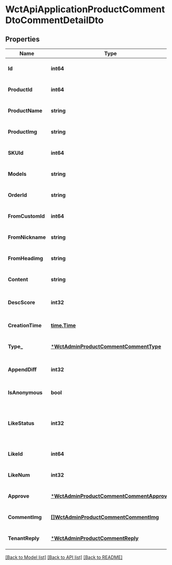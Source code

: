 # WctApiApplicationProductCommentDtoCommentDetailDto

## Properties
Name | Type | Description | Notes
------------ | ------------- | ------------- | -------------
**Id** | **int64** |  | [optional] [default to null]
**ProductId** | **int64** | 商品Id | [optional] [default to null]
**ProductName** | **string** | 商品名称 | [optional] [default to null]
**ProductImg** | **string** | 商品图片 | [optional] [default to null]
**SKUId** | **int64** | SKUId | [optional] [default to null]
**Models** | **string** | 型号，sku名称 | [optional] [default to null]
**OrderId** | **string** | 订单Id | [optional] [default to null]
**FromCustomId** | **int64** | 买家Id | [optional] [default to null]
**FromNickname** | **string** | 买家名称，评价者昵称 | [optional] [default to null]
**FromHeadimg** | **string** | 评价者头像 | [optional] [default to null]
**Content** | **string** | 评论内容 | [optional] [default to null]
**DescScore** | **int32** | 商品描述得分 1~5（对应1星~5星） | [optional] [default to null]
**CreationTime** | [**time.Time**](time.Time.md) | 评价时间 | [optional] [default to null]
**Type_** | [***WctAdminProductCommentCommentType**](WCT.Admin.ProductComment.CommentType.md) |  | [optional] [default to null]
**AppendDiff** | **int32** | 追评距首评的时间差（天） | [optional] [default to null]
**IsAnonymous** | **bool** | 是否匿名 0-否；1-是 | [optional] [default to null]
**LikeStatus** | **int32** | 当前登录用户对当前评价是否点赞。1-已赞；0-未赞 | [optional] [default to null]
**LikeId** | **int64** | 点赞记录Id | [optional] [default to null]
**LikeNum** | **int32** | 点赞数 | [optional] [default to null]
**Approve** | [***WctAdminProductCommentCommentApprove**](WCT.Admin.ProductComment.CommentApprove.md) |  | [optional] [default to null]
**CommentImg** | [**[]WctAdminProductCommentCommentImg**](WCT.Admin.ProductComment.CommentImg.md) | 晒图 | [optional] [default to null]
**TenantReply** | [***WctAdminProductCommentReply**](WCT.Admin.ProductComment.Reply.md) |  | [optional] [default to null]

[[Back to Model list]](../README.md#documentation-for-models) [[Back to API list]](../README.md#documentation-for-api-endpoints) [[Back to README]](../README.md)

